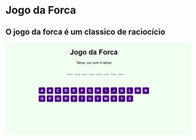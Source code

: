 # Jogo da Forca
## O jogo da forca é um classico de raciocício
![Imagem da Capa](https://raw.githubusercontent.com/marcoscti/forca/main/img/capa.png)